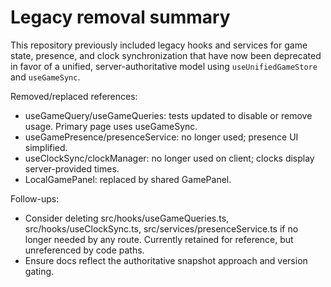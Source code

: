 # Legacy removal summary

This repository previously included legacy hooks and services for game state, presence, and clock synchronization that have now been deprecated in favor of a unified, server-authoritative model using `useUnifiedGameStore` and `useGameSync`.

Removed/replaced references:
- useGameQuery/useGameQueries: tests updated to disable or remove usage. Primary page uses useGameSync.
- useGamePresence/presenceService: no longer used; presence UI simplified.
- useClockSync/clockManager: no longer used on client; clocks display server-provided times.
- LocalGamePanel: replaced by shared GamePanel.

Follow-ups:
- Consider deleting src/hooks/useGameQueries.ts, src/hooks/useClockSync.ts, src/services/presenceService.ts if no longer needed by any route. Currently retained for reference, but unreferenced by code paths.
- Ensure docs reflect the authoritative snapshot approach and version gating.


